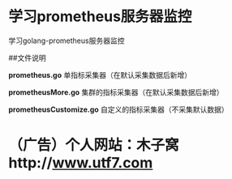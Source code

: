 # 学习prometheus服务器监控

学习golang-prometheus服务器监控

##文件说明

**prometheus.go**  单指标采集器（在默认采集数据后新增）

**prometheusMore.go**  集群的指标采集器（在默认采集数据后新增）

**prometheusCustomize.go**  自定义的指标采集器（不采集默认数据）

# （广告）个人网站：木子窝http://www.utf7.com